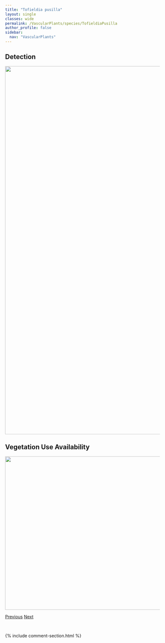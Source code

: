 ```yaml
---
title: "Tofieldia pusilla"
layout: single
classes: wide
permalink: /VascularPlants/species/TofieldiaPusilla
author_profile: false
sidebar:
  nav: "VascularPlants"
---
```


<h2>Detection</h2>

<a href="https://drive.google.com/uc?export=view&id=1Deb5Ww60PI7_wCcnrFV4_hhEC7Fyfadg">
<img src="https://drive.google.com/uc?export=view&id=1Deb5Ww60PI7_wCcnrFV4_hhEC7Fyfadg" height = "1200" width = "800">
</a>


<h2>Vegetation Use Availability</h2>

<a href="https://drive.google.com/uc?export=view&id=1ujkmwaidNQRnuCjS34JXFR8_zeAoxdB4">
<img src="https://drive.google.com/uc?export=view&id=1ujkmwaidNQRnuCjS34JXFR8_zeAoxdB4" height = "500" width = "1000">
</a>


<a href="/DevelopmentWebsite/VascularPlants/species/TiarellaTrifoliata" class="pagination--pager" title="Tiarella trifoliata">Previous</a> <a href="/DevelopmentWebsite/VascularPlants/species/TonestusLyallii" class="pagination--pager" title="Tonestus lyallii">Next</a>

<p>&nbsp;</p>

{% include comment-section.html %}
